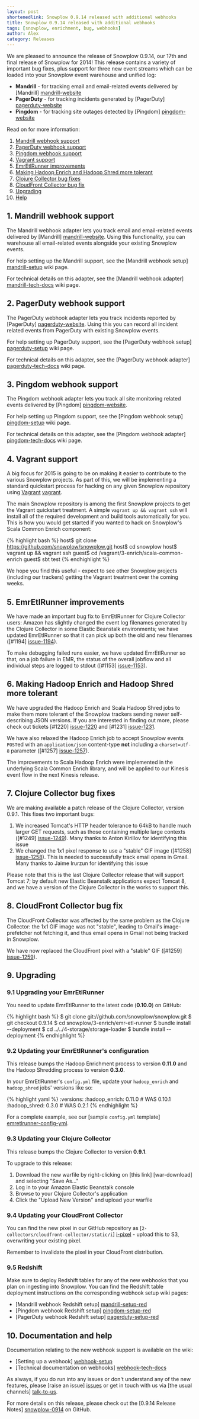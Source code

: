 ```yaml
---
layout: post
shortenedlink: Snowplow 0.9.14 released with additional webhooks
title: Snowplow 0.9.14 released with additional webhooks
tags: [snowplow, enrichment, bug, webhooks]
author: Alex
category: Releases
---
```


We are pleased to announce the release of Snowplow 0.9.14, our 17th and final release of Snowplow for 2014! This release contains a variety of important bug fixes, plus support for three new event streams which can be loaded into your Snowplow event warehouse and unified log:

- **Mandrill** - for tracking email and email-related events delivered by [Mandrill] [mandrill-website]
- **PagerDuty** - for tracking incidents generated by [PagerDuty] [pagerduty-website]
- **Pingdom** - for tracking site outages detected by [Pingdom] [pingdom-website]

Read on for more information:

1. [Mandrill webhook support](/blog/2014/12/31/snowplow-0.9.14-released-with-additional-webhooks/#mandrill)
2. [PagerDuty webhook support](/blog/2014/12/31/snowplow-0.9.14-released-with-additional-webhooks/#pagerduty)
3. [Pingdom webhook support](/blog/2014/12/31/snowplow-0.9.14-released-with-additional-webhooks/#pingdom)
4. [Vagrant support](/blog/2014/12/31/snowplow-0.9.14-released-with-additional-webhooks/#vagrant)
5. [EmrEtlRunner improvements](/blog/2014/12/31/snowplow-0.9.14-released-with-additional-webhooks/#emr-etl-runner)
6. [Making Hadoop Enrich and Hadoop Shred more tolerant](/blog/2014/12/31/snowplow-0.9.14-released-with-additional-webhooks/#hadoop-jobs)
7. [Clojure Collector bug fixes](/blog/2014/12/31/snowplow-0.9.14-released-with-additional-webhooks/#clojure)
8. [CloudFront Collector bug fix](/blog/2014/12/31/snowplow-0.9.14-released-with-additional-webhooks/#cloudfront)
9. [Upgrading](/blog/2014/12/31/snowplow-0.9.14-released-with-additional-webhooks/#upgrading)
10. [Help](/blog/2014/12/31/snowplow-0.9.14-released-with-additional-webhooks/#help)

<!--more-->

<h2><a name="mandrill">1. Mandrill webhook support</a></h2>

The Mandrill webhook adapter lets you track email and email-related events delivered by [Mandrill] [mandrill-website]. Using this functionality, you can warehouse all email-related events alongside your existing Snowplow events.

For help setting up the Mandrill support, see the [Mandrill webhook setup] [mandrill-setup] wiki page. 

For technical details on this adapter, see the [Mandrill webhook adapter] [mandrill-tech-docs] wiki page.

<h2><a name="pagerduty">2. PagerDuty webhook support</a></h2>

The PagerDuty webhook adapter lets you track incidents reported by [PagerDuty] [pagerduty-website]. Using this you can record all incident related events from PagerDuty with existing Snowplow events.

For help setting up PagerDuty support, see the [PagerDuty webhook setup] [pagerduty-setup] wiki page. 

For technical details on this adapter, see the [PagerDuty webhook adapter] [pagerduty-tech-docs] wiki page.

<h2><a name="pingdom">3. Pingdom webhook support</a></h2>

The Pingdom webhook adapter lets you track all site monitoring related events delivered by [Pingdom] [pingdom-website].

For help setting up Pingdom support, see the [Pingdom webhook setup] [pingdom-setup] wiki page. 

For technical details on this adapter, see the [Pingdom webhook adapter] [pingdom-tech-docs] wiki page.

<h2><a name="help">4. Vagrant support</a></h2>

A big focus for 2015 is going to be on making it easier to contribute to the various Snowplow projects. As part of this, we will be implementing a standard quickstart process for hacking on any given Snowplow repository using [Vagrant] [vagrant].

The main Snowplow repository is among the first Snowplow projects to get the Vagrant quickstart treatment. A simple `vagrant up && vagrant ssh` will install all of the required development and build tools automatically for you. This is how you would get started if you wanted to hack on Snowplow's Scala Common Enrich component:

{% highlight bash %}
 host$ git clone https://github.com/snowplow/snowplow.git
 host$ cd snowplow
 host$ vagrant up && vagrant ssh
guest$ cd /vagrant/3-enrich/scala-common-enrich
guest$ sbt test
{% endhighlight %}

We hope you find this useful - expect to see other Snowplow projects (including our trackers) getting the Vagrant treatment over the coming weeks.

<h2><a name="emr-etl-runner">5. EmrEtlRunner improvements</a></h2>

We have made an important bug fix to EmrEtlRunner for Clojure Collector users: Amazon has slightly changed the event log filenames generated by the Clojure Collector in some Elastic Beanstalk environments; we have updated EmrEtlRunner so that it can pick up both the old and new filenames ([#1194] [issue-1194]).

To make debugging failed runs easier, we have updated EmrEtlRunner so that, on a job failure in EMR, the status of the overall jobflow and all individual steps are logged to stdout ([#1153] [issue-1153]).

<h2><a name="hadoop-jobs">6. Making Hadoop Enrich and Hadoop Shred more tolerant</a></h2>

We have upgraded the Hadoop Enrich and Scala Hadoop Shred jobs to make them more tolerant of the Snowplow trackers sending newer self-describing JSON versions. If you are interested in finding out more, please check out tickets [#1220] [issue-1220] and [#1231] [issue-1231].

We have also relaxed the Hadoop Enrich job to accept Snowplow events `POST`ed with an `application/json` content-type **not** including a `charset=utf-8` parameter ([#1257] [issue-1257]).

The improvements to Scala Hadoop Enrich were implemented in the underlying Scala Common Enrich library, and will be applied to our Kinesis event flow in the next Kinesis release. 

<h2><a name="clojure">7. Clojure Collector bug fixes</a></h2>

We are making available a patch release of the Clojure Collector, version 0.9.1. This fixes two important bugs:

1. We increased Tomcat's HTTP header tolerance to 64kB to handle much larger GET requests, such as those containing multiple large contexts ([#1249] [issue-1249]). Many thanks to Anton Kirillov for identifying this issue
2. We changed the 1x1 pixel response to use a "stable" GIF image ([#1258] [issue-1258]). This is needed to successfully track email opens in Gmail. Many thanks to Jaime Irurzun for identifying this issue

Please note that this is the last Clojure Collector release that will support Tomcat 7; by default new Elastic Beanstalk applications expect Tomcat 8, and we have a version of the Clojure Collector in the works to support this. 

<h2><a name="cloudfront">8. CloudFront Collector bug fix</a></h2>

The CloudFront Collector was affected by the same problem as the Clojure Collector: the 1x1 GIF image was not "stable", leading to Gmail's image-prefetcher not fetching it, and thus email opens in Gmail not being tracked in Snowplow.

We have now replaced the CloudFront pixel with a "stable" GIF ([#1259] [issue-1259]).

<h2><a name="upgrading">9. Upgrading</a></h2>

<div class="html">
<h3><a name="upgrading-emretlrunner">9.1 Upgrading your EmrEtlRunner</a></h3>
</div>

You need to update EmrEtlRunner to the latest code (**0.10.0**) on GitHub:

{% highlight bash %}
$ git clone git://github.com/snowplow/snowplow.git
$ git checkout 0.9.14
$ cd snowplow/3-enrich/emr-etl-runner
$ bundle install --deployment
$ cd ../../4-storage/storage-loader
$ bundle install --deployment
{% endhighlight %}

<div class="html">
<h3><a name="configuring-emretlrunner">9.2 Updating your EmrEtlRunner's configuration</a></h3>
</div>

This release bumps the Hadoop Enrichment process to version **0.11.0** and the Hadoop Shredding process to version **0.3.0**.

In your EmrEtlRunner's `config.yml` file, update your `hadoop_enrich` and `hadoop_shred` jobs' versions like so:

{% highlight yaml %}
  :versions:
    :hadoop_enrich: 0.11.0 # WAS 0.10.1
    :hadoop_shred: 0.3.0 # WAS 0.2.1
{% endhighlight %}

For a complete example, see our [sample `config.yml` template] [emretlrunner-config-yml].

<div class="html">
<h3><a name="upgrading-clojure">9.3 Updating your Clojure Collector</a></h3>
</div>

This release bumps the Clojure Collector to version **0.9.1**.

To upgrade to this release:

1. Download the new warfile by right-clicking on [this link] [war-download] and selecting "Save As..."
2. Log in to your Amazon Elastic Beanstalk console
3. Browse to your Clojure Collector's application
4. Click the "Upload New Version" and upload your warfile

<div class="html">
<h3><a name="upgrading-cloudfront">9.4 Updating your CloudFront Collector</a></h3>
</div>

You can find the new pixel in our GitHub repository as [`2-collectors/cloudfront-collector/static/i`] [i-pixel] - upload this to S3, overwriting your existing pixel.

Remember to invalidate the pixel in your CloudFront distribution.

<div class="html">
<h3><a name="upgrading-change-form">9.5 Redshift</a></h3>
</div>

Make sure to deploy Redshift tables for any of the new webhooks that you plan on ingesting into Snowplow. You can find the Redshift table deployment instructions on the corresponding webhook setup wiki pages:

* [Mandrill webhook Redshift setup] [mandrill-setup-red]
* [Pingdom webhook Redshift setup] [pingdom-setup-red]
* [PagerDuty webhook Redshift setup] [pagerduty-setup-red]

<h2><a name="help">10. Documentation and help</a></h2>

Documentation relating to the new webhook support is available on the wiki:

* [Setting up a webhook] [webhook-setup]
* [Technical documentation on webhooks] [webhook-tech-docs]

As always, if you do run into any issues or don't understand any of the new features, please [raise an issue] [issues] or get in touch with us via [the usual channels] [talk-to-us].

For more details on this release, please check out the [0.9.14 Release Notes] [snowplow-0914] on GitHub. 

[pingdom-website]: https://www.pingdom.com/
[pagerduty-website]: http://www.pagerduty.com/
[mandrill-website]: https://mandrill.com/

[vagrant]: https://www.vagrantup.com

[webhook-setup]: https://github.com/snowplow/snowplow/wiki/Setting-up-a-Webhook
[webhook-tech-docs]: https://github.com/snowplow/snowplow/wiki/Snowplow-technical-documentation#1b-webhooks

[pingdom-setup]: https://github.com/snowplow/snowplow/wiki/Pingdom-webhook-setup
[pagerduty-setup]: https://github.com/snowplow/snowplow/wiki/Pagerduty-webhook-setup
[mandrill-setup]: https://github.com/snowplow/snowplow/wiki/Mandrill-webhook-setup

[pingdom-setup-red]: https://github.com/snowplow/snowplow/wiki/Pingdom-webhook-setup#setup-redshift
[pagerduty-setup-red]: https://github.com/snowplow/snowplow/wiki/Pagerduty-webhook-setup#setup-redshift
[mandrill-setup-red]: https://github.com/snowplow/snowplow/wiki/Mandrill-webhook-setup#setup-redshift

[pingdom-tech-docs]: https://github.com/snowplow/snowplow/wiki/Pingdom-webhook-adapter
[pagerduty-tech-docs]: https://github.com/snowplow/snowplow/wiki/Pagerduty-webhook-adapter
[mandrill-tech-docs]: https://github.com/snowplow/snowplow/wiki/Mandrill-webhook-adapter

[issue-1153]: https://github.com/snowplow/snowplow/issues/1153
[issue-1194]: https://github.com/snowplow/snowplow/issues/1194
[issue-1220]: https://github.com/snowplow/snowplow/issues/1220
[issue-1231]: https://github.com/snowplow/snowplow/issues/1231
[issue-1249]: https://github.com/snowplow/snowplow/issues/1249
[issue-1257]: https://github.com/snowplow/snowplow/issues/1257
[issue-1258]: https://github.com/snowplow/snowplow/issues/1258
[issue-1259]: https://github.com/snowplow/snowplow/issues/1259

[i-pixel]: https://github.com/snowplow/snowplow/raw/master/2-collectors/cloudfront-collector/static/i
[emretlrunner-config-yml]: https://github.com/snowplow/snowplow/blob/master/3-enrich/emr-etl-runner/config/config.yml.sample

[issues]: https://github.com/snowplow/snowplow/issues
[talk-to-us]: https://github.com/snowplow/snowplow/wiki/Talk-to-us
[snowplow-0914]: https://github.com/snowplow/snowplow/releases/0.9.14
